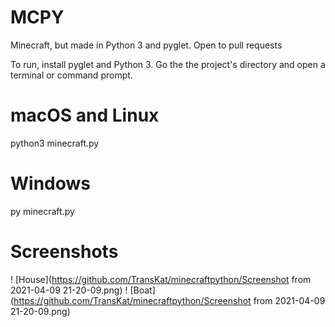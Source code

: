 # MCPY
Minecraft, but made in Python 3 and pyglet.
Open to pull requests


To run, install pyglet and Python 3.
Go the the project's directory and open a terminal or command prompt.

# macOS and Linux
python3 minecraft.py

# Windows
py minecraft.py


# Screenshots

! [House](https://github.com/TransKat/minecraftpython/Screenshot from 2021-04-09 21-20-09.png)
! [Boat](https://github.com/TransKat/minecraftpython/Screenshot from 2021-04-09 21-20-09.png)
